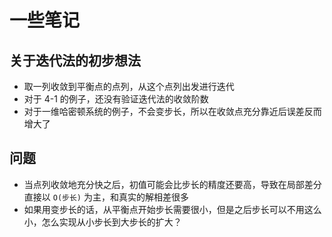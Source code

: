 # 一些笔记
## 关于迭代法的初步想法
- 取一列收敛到平衡点的点列，从这个点列出发进行迭代
- 对于 4-1 的例子，还没有验证迭代法的收敛阶数
- 对于一维哈密顿系统的例子，不会变步长，所以在收敛点充分靠近后误差反而增大了

## 问题
- 当点列收敛地充分快之后，初值可能会比步长的精度还要高，导致在局部差分直接以 `O(步长)` 为主，和真实的解相差很多
- 如果用变步长的话，从平衡点开始步长需要很小，但是之后步长可以不用这么小，怎么实现从小步长到大步长的扩大？
